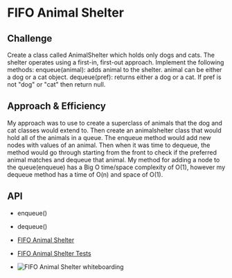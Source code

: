 # FIFO Animal Shelter

## Challenge
Create a class called AnimalShelter which holds only dogs and cats. The shelter operates using a first-in, first-out approach.
Implement the following methods:
enqueue(animal): adds animal to the shelter. animal can be either a dog or a cat object.
dequeue(pref): returns either a dog or a cat. If pref is not "dog" or "cat" then return null.

## Approach & Efficiency
My approach was to use to create a superclass of animals that the dog and cat classes would extend to. Then create an animalshelter class that would hold all of the animals in a queue. The enqueue method would add new nodes with values of an animal. Then when it was time to dequeue, the method would go through starting from the front to check if the preferred animal matches and dequeue that animal. My method for adding a node to the queue(enqueue) has a Big O time/space complexity of O(1), however my dequeue method has a time of O(n) and space of O(1).

## API
* enqueue()
* dequeue()

* [FIFO Animal Shelter](../Data-Structures/src/main/java/utilities)
* [FIFO Animal Shelter Tests](../Data-Structures/src/test/java/utilities)

* ![FIFO Animal Shelter whiteboarding](../assets/animalshelter.jpg)
